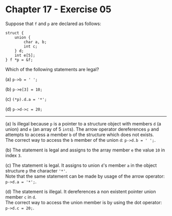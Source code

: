 # Chapter 17 - Exercise 05

Suppose that `f` and `p` are declared as follows:  

```
struct {
    union {
        char a, b;
        int c;
    } d;
    int e[5];
} f *p = &f;
```

Which of the following statements are legal?  

(a)
`p->b = ' ';`  

(b) 
`p->e[3] = 10;`  

(c) 
`(*p).d.a = '*';`  

(d) 
`p->d->c = 20;`  

---

(a)
Is illegal because `p` is a pointer to a structure object with members `d` (a union) and `e` (an array of 5 `int`s).  The arrow operator dereferences `p` and attempts to access a member `b` of the structure which does not exists.  
The correct way to access the `b` member of the union `d`: `p->d.b = ' ';`.  

(b)
The statement is legal and assigns to the array member `e` the value `10` in index `3`.  

(c)
The statement is legal. It assigns to union `d`'s member `a` in the object structure `p` the character `'*'`.  
Note that the same statement can be made by usage of the arrow operator: `p->d.a = '*';`.  

(d)
The statement is illegal. It dereferences a non existent pointer union member `c` in `d`.  
The correct way to access the union member is by using the dot operator: `p->d.c = 20;`.  
